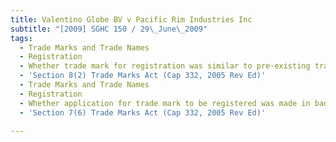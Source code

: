 ```yaml
---
title: Valentino Globe BV v Pacific Rim Industries Inc
subtitle: "[2009] SGHC 150 / 29\_June\_2009"
tags:
  - Trade Marks and Trade Names
  - Registration
  - Whether trade mark for registration was similar to pre-existing trade marks
  - 'Section 8(2) Trade Marks Act (Cap 332, 2005 Rev Ed)'
  - Trade Marks and Trade Names
  - Registration
  - Whether application for trade mark to be registered was made in bad faith
  - 'Section 7(6) Trade Marks Act (Cap 332, 2005 Rev Ed)'

---
```



